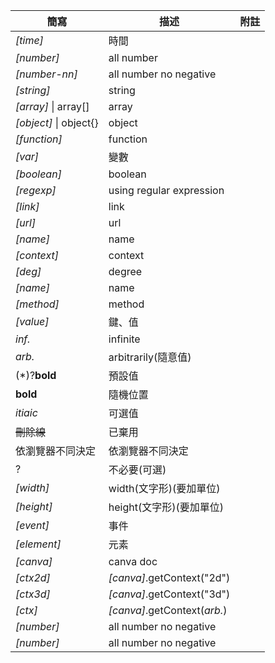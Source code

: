 | 簡寫 | 描述 | 附註 |
| ----- | ----- | ----- |
| *\[time\]* | 時間 | |
| *\[number\]* | all number | |
| *\[number-nn\]* | all number no negative | |
| *\[string\]* | string | |
| *\[array\]* \| array\[\] | array | |
| *\[object\]* \| object\{\} | object | |
| *\[function\]* | function | |
| *\[var\]* | 變數 | |
| *\[boolean\]* | boolean | |
| *\[regexp\]* | using regular expression | |
| *\[link\]* | link | |
| *\[url\]* | url | |
| *\[name\]* | name | |
| *\[context\]* | context | |
| *\[deg\]* | degree | |
| *\[name\]* | name | |
| *\[method\]* | method | |
| *\[value\]* | 鍵、值 | |
| *inf.* | infinite | |
| *arb.* | arbitrarily(隨意值) | |
| (\*)?**bold** | 預設值 | |
| **bold** | 隨機位置 | |
| *itiaic* | 可選值 | |
| ~~刪除線~~ | 已棄用 | |
| 依瀏覽器不同決定 | 依瀏覽器不同決定 | |
| ? | 不必要(可選) | |
| *\[width\]* | width(文字形)(要加單位) | |
| *\[height\]* | height(文字形)(要加單位) | |
| *\[event\]* | 事件 | |
| *\[element\]* | 元素 | |
| *\[canva\]* | canva doc | |
| *\[ctx2d\]* | *\[canva\]*.getContext("2d") | |
| *\[ctx3d\]* | *\[canva\]*.getContext("3d") | |
| *\[ctx\]* | *\[canva\]*.getContext(*arb.*) | |
| *\[number\]* | all number no negative | |
| *\[number\]* | all number no negative | |